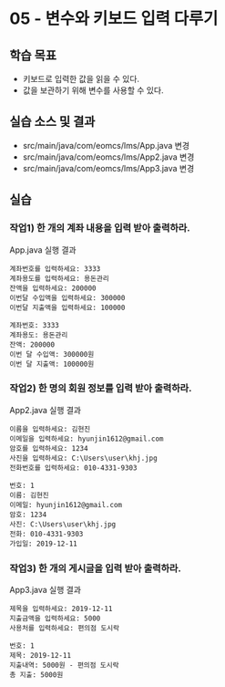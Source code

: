 # 05 - 변수와 키보드 입력 다루기

## 학습 목표

-	키보드로 입력한 값을 읽을 수 있다.
- 값을 보관하기 위해 변수를 사용할 수 있다.

## 실습 소스 및 결과

- src/main/java/com/eomcs/lms/App.java 변경
- src/main/java/com/eomcs/lms/App2.java 변경
- src/main/java/com/eomcs/lms/App3.java 변경

## 실습

### 작업1) 한 개의 계좌 내용을 입력 받아 출력하라.

App.java 실행 결과

```
계좌번호를 입력하세요: 3333
계좌용도를 입력하세요: 용돈관리
잔액을 입력하세요: 200000
이번달 수입액을 입력하세요: 300000
이번달 지출액을 입력하세요: 100000

계좌번호: 3333
계좌용도: 용돈관리
잔액: 200000
이번 달 수입액: 300000원
이번 달 지출액: 100000원
```

### 작업2) 한 명의 회원 정보를 입력 받아 출력하라.

App2.java 실행 결과

```
이름을 입력하세요: 김현진
이메일을 입력하세요: hyunjin1612@gmail.com
암호를 입력하세요: 1234
사진을 입력하세요: C:\Users\user\khj.jpg
전화번호를 입력하세요: 010-4331-9303

번호: 1
이름: 김현진
이메일: hyunjin1612@gmail.com
암호: 1234
사진: C:\Users\user\khj.jpg
전화: 010-4331-9303
가입일: 2019-12-11
```

### 작업3) 한 개의 게시글을 입력 받아 출력하라.

App3.java 실행 결과

```
제목을 입력하세요: 2019-12-11
지출금액을 입력하세요: 5000
사용처를 입력하세요: 편의점 도시락

번호: 1
제목: 2019-12-11
지출내역: 5000원 - 편의점 도시락
총 지출: 5000원
```
